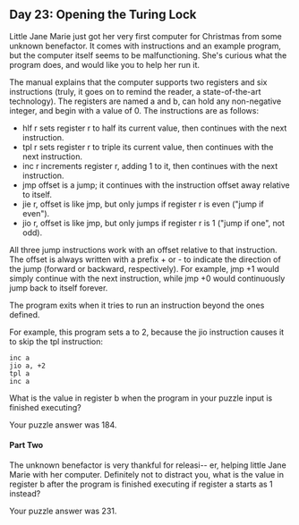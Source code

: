 ## Day 23: Opening the Turing Lock

Little Jane Marie just got her very first computer for Christmas from some unknown benefactor. It comes with instructions and an example program, but the computer itself seems to be malfunctioning. She's curious what the program does, and would like you to help her run it.

The manual explains that the computer supports two registers and six instructions (truly, it goes on to remind the reader, a state-of-the-art technology). The registers are named a and b, can hold any non-negative integer, and begin with a value of 0. The instructions are as follows:

* hlf r sets register r to half its current value, then continues with the next instruction.
* tpl r sets register r to triple its current value, then continues with the next instruction.
* inc r increments register r, adding 1 to it, then continues with the next instruction.
* jmp offset is a jump; it continues with the instruction offset away relative to itself.
* jie r, offset is like jmp, but only jumps if register r is even ("jump if even").
* jio r, offset is like jmp, but only jumps if register r is 1 ("jump if one", not odd).

All three jump instructions work with an offset relative to that instruction. The offset is always written with a prefix + or - to indicate the direction of the jump (forward or backward, respectively). For example, jmp +1 would simply continue with the next instruction, while jmp +0 would continuously jump back to itself forever.

The program exits when it tries to run an instruction beyond the ones defined.

For example, this program sets a to 2, because the jio instruction causes it to skip the tpl instruction:

```
inc a
jio a, +2
tpl a
inc a
```

What is the value in register b when the program in your puzzle input is finished executing?

Your puzzle answer was 184.

#### Part Two

The unknown benefactor is very thankful for releasi-- er, helping little Jane Marie with her computer. Definitely not to distract you, what is the value in register b after the program is finished executing if register a starts as 1 instead?

Your puzzle answer was 231.